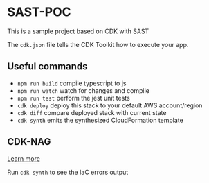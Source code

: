 # SAST-POC

This is a sample project based on CDK with SAST

The `cdk.json` file tells the CDK Toolkit how to execute your app.

## Useful commands

* `npm run build`   compile typescript to js
* `npm run watch`   watch for changes and compile
* `npm run test`    perform the jest unit tests
* `cdk deploy`      deploy this stack to your default AWS account/region
* `cdk diff`        compare deployed stack with current state
* `cdk synth`       emits the synthesized CloudFormation template

## CDK-NAG

[Learn more](https://aws.amazon.com/blogs/devops/manage-application-security-and-compliance-with-the-aws-cloud-development-kit-and-cdk-nag/)

Run `cdk synth` to see the IaC errors output 
